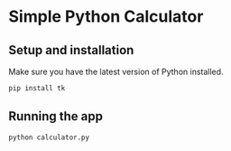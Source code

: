 # Simple Python Calculator

## Setup and installation

Make sure you have the latest version of Python installed.

```sh
pip install tk
```

## Running the app

```sh
python calculator.py
```
